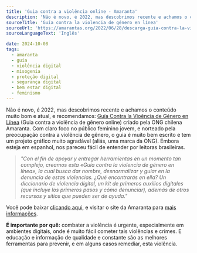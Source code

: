```yaml
---
title: 'Guia contra a violência online - Amaranta'
description: 'Não é novo, é 2022, mas descobrimos recente e achamos o conteúdo muito bom e atual, e recomendamos:  Guía Contra la Vioência de Género en Línea(Guia contra a violência de gênero online) criado pela ONG chilena Amaranta. Saiba mais'
sourceTitle: 'Guía contra la violencia de género en línea'
sourceUrl: 'https://amarantas.org/2022/06/28/descarga-guia-contra-la-violencia-de-genero-en-linea/'
sourceLanguageText: 'Inglês'

date: 2024-10-08
tags:
  - amaranta
  - guia
  - violência digital
  - misogenia
  - proteção digital
  - segurança digital
  - bem estar digital
  - feminismo
---
```


Não é novo, é 2022, mas descobrimos recente e achamos o conteúdo muito bom e atual, e recomendamos:  [Guía Contra la Vioência de Género en Línea](https://amarantas.org/2022/06/28/descarga-guia-contra-la-violencia-de-genero-en-linea/) (Guia contra a violência de gênero online) criado pela ONG chilena Amaranta. Com claro foco no público feminino jovem, e norteado pela preocupação contra a violência de gênero, o guia é muito bem escrito e tem um projeto gráfico muito agradável (aliás, uma marca da ONG).  Embora esteja em espanhol, nos pareceu fácil de entender por leitoras brasileiras.

> _"Con el fin de apoyar y entregar herramientas en un momento tan complejo, creamos esta «Guía contra la violencia de género en línea», la cual busca dar nombre, desnormalizar y guiar en la denuncia de estas violencias. ¿Qué encontrarás en ella? Un diccionario de violencia digital, un kit de primeros auxilios digitales (que incluye los primeros pasos y cómo denunciar), además de otros recursos y sitios que pueden ser de ayuda."_

Você pode baixar [clicando aqui](https://amarantas.org/wp-content/uploads/2022/06/guia-contra-la-violencia-digital-de-genero-final.pdf), e visitar o site da Amaranta para [mais informações](https://amarantas.org/2022/06/28/descarga-guia-contra-la-violencia-de-genero-en-linea/).

**É importante por quê:** combater a violência é urgente, especialmente em ambientes digitais, onde é muito fácil cometer tais violências e crimes. E educação e informação de qualidade e constante são as melhores ferramentas para prevenir, e em alguns casos remediar, esta violência.
